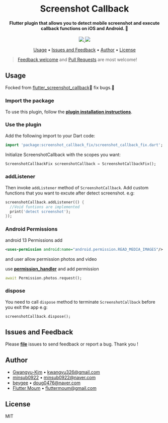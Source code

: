 <h1 align="center">Screenshot Callback</h1>
<h4 align="center">
  Flutter plugin that allows you to detect mobile screenshot and execute callback functions on iOS and Android. 🚀

</h4>

<div align="center">
  <a href="https://pub.dev/packages/screenshot_callback_fix">
    <img src="https://img.shields.io/pub/v/screenshot_callback_fix.svg" />
  </a>
  <img src="https://img.shields.io/github/license/LiuDongCai/flutter_screenshot_callback" />
</div>

<p align="center">
  <a href="#usage">Usage</a> •
  <a href="#issues-and-feedback">Issues and Feedback</a> •
  <a href="#author">Author</a> •
  <a href="#license">License</a>
</p>

> [Feedback welcome](https://github.com/flutter-moum/flutter_screenshot_callback/issues/new) and [Pull Requests](https://github.com/flutter-moum/flutter_screenshot_callback/pulls) are most welcome!

## Usage
Focked from [flutter_screenshot_callback](https://github.com/flutter-moum/flutter_screenshot_callback)🚀
fix bugs.🚀

### Import the package

To use this plugin, follow the [**plugin installation instructions**](https://pub.dev/packages/screenshot_callback_fix).

### Use the plugin

Add the following import to your Dart code:

```dart
import 'package:screenshot_callback_fix/screenshot_callback_fix.dart';
```

Initialize ScreenshotCallback with the scopes you want:

```dart
ScreenshotCallbackFix screenshotCallback = ScreenshotCallbackFix();
```

### addListener

Then invoke <code>addListener</code> method of <code>ScreenshotCallback</code>.
Add custom functions that you want to excute after detect screenshot. e.g:

```dart
screenshotCallback.addListener(() {
  //Void funtions are implemented
  print('detect screenshot');
});
```

### Android Permissions

android 13 Permissions add

```xml
<uses-permission android:name="android.permission.READ_MEDIA_IMAGES"/>
```
and user allow permission photos and video

use [**permission_handler**](https://pub.dev/packages/permission_handler) and add permission

```dart
await Permission.photos.request();
```


### dispose

You need to call <code>dispose</code> method to terminate <code>ScreenshotCallback</code> before you exit the app e.g:

```dart
screenshotCallback.dispose();
```

## Issues and Feedback

Please [**file**](https://github.com/flutter-moum/flutter_screenshot_callback/issues/new) issues to send feedback or report a bug. Thank you !

## Author

- [Gwangyu-Kim](https://github.com/kwanguuuu) • <kwangyu326@gmail.com>
- [minsub0922](https://github.com/minsub0922) • <minsub0922@naver.com>
- [beygee](https://github.com/beygee) • <doug0476@naver.com>
- [Flutter Moum](https://github.com/flutter-moum) • <fluttermoum@gmail.com>

## License

MIT
